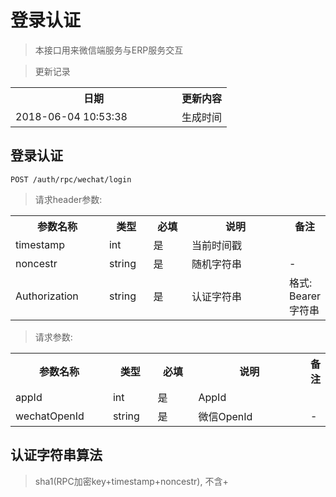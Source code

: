 # 登录认证

> 本接口用来微信端服务与ERP服务交互

> 更新记录

<table>
    <tr>
        <th style="width:250px;">日期</th>
        <th>更新内容</th>
    </tr>
    <tr>
        <td>2018-06-04 10:53:38</td>
        <td>生成时间</td>
    </tr>
</table>

## 登录认证

```
POST /auth/rpc/wechat/login
```

> 请求header参数: 

<table>
    <tr>
        <th style="width:150px;">参数名称</th>
        <th style="width:60px;">类型</th>
        <th style="width:60px;">必填</th>
        <th style="width:200px;">说明</th>
        <th>备注</th>
    </tr>
    <tr>
        <td>timestamp</td>
        <td>int</td>
        <td>是</td>
        <td>当前时间戳</td>
        <td></td>
    </tr>
    <tr>
        <td>noncestr</td>
        <td>string</td>
        <td>是</td>
        <td>随机字符串</td>
        <td>-</td>
    </tr>
    <tr>
        <td>Authorization</td>
        <td>string</td>
        <td>是</td>
        <td>认证字符串</td>
        <td>格式: Bearer 字符串</td>
    </tr>
</table>

> 请求参数: 

<table>
    <tr>
        <th style="width:150px;">参数名称</th>
        <th style="width:60px;">类型</th>
        <th style="width:60px;">必填</th>
        <th style="width:200px;">说明</th>
        <th>备注</th>
    </tr>
    <tr>
        <td>appId</td>
        <td>int</td>
        <td>是</td>
        <td>AppId</td>
        <td></td>
    </tr>
    <tr>
        <td>wechatOpenId</td>
        <td>string</td>
        <td>是</td>
        <td>微信OpenId</td>
        <td>-</td>
    </tr>
</table>

## 认证字符串算法

> sha1(RPC加密key+timestamp+noncestr), 不含+